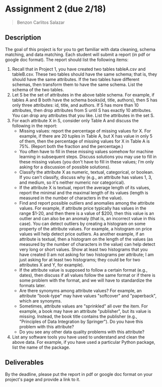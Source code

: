 # Assignment 2 (due 2/18)
> Benzon Carlitos Salazar

## Description

The goal of this project is for you to get familiar with data cleaning, schema matching, and data matching. Each student 
will submit a report (in pdf or google doc format). The report should list the following items: 

1. Recall that in Project 1, you have created two tables tableA.csv and tableB.csv. These two tables should have the same 
schema; that is, they should have the same attributes. If the two tables have different schemas, then transform them to 
have the same schema. List the schema of the two tables. 
2. Let S be the set of attributes in the above table schema. For example, if tables A and B both have the schema 
books(id, title, authors), then S has only three attributes: id, title, and authors. If S has more than 10 attributes, 
then drop attributes from S until S has exactly 10 attributes. You can drop any attributes that you like. List the 
attributes in the set S.
3. For each attribute X in S, consider only Table A and discuss the following in the report: 
	- Missing values: report the percentage of missing values for X. For example, if there are 20 tuples in Table A, but 
	X has value in only 5 of them, then the percentage of missing values for X in Table A is 75%. (Report both the 
	fraction and the percentage.)
	- You often have to fill in these missing values somehow for machine learning in subsequent steps. Discuss solutions 
	you may use to fill in these missing values (you don't have to fill in these values; I'm only asking for a discussion 
	of possible solutions).
	- Classify the attribute X as numeric, textual, categorical, or boolean. If you can't classify, discuss why (e.g., 
	an attribute has values 1, 3, and medium, so it's neither numeric nor categorical).
	- If the attribute X is textual, report the average length of its values, report the minimal and the maximal length 
	of its values (length is measured in the number of characters in the value). 
	- Find and report possible outliers and anomalies among the attribute values. For example, if attribute price 
	typically has values in the range $1-20, and then there is a value of $200, then this value is an outlier and can 
	also be an anomaly (that is, an incorrect value in this case). You can detect outliers by creating a histogram on 
	some property of the attribute values. For example, a histogram on price values will help detect price outliers. As 
	another example, if an attribute is textual, then a histogram on the length of the values (as measured by the number 
	of characters in the value) can help detect very long or short values. Show at least two histograms that you have 
	created (I am not asking for two histograms per attribute; I am just asking for at least two histograms; they could 
	be for two attributes X and Y, for example). 
	- If the attribute value is supposed to follow a certain format (e.g., dates), then discuss if all values follow the 
	same format or if there is some problem with the format, and we will have to standardize the formats later. 
	- Are there synonyms among attribute values? For example, an attribute "book-type" may have values "softcover" and 
	"paperback", which are synonyms. 
	- Sometimes, attribute values are "sprinkled" all over the item. For example, a book may have an attribute "publisher", 
	but its value is missing. Instead, the book title contains the publisher (e.g., "Principles of Data Integration by 
	Springer"). Do you have this problem with this attribute? 
	- Do you see any other data quality problems with this attribute? 
4. List any software tools you have used to understand and clean the above data. For example, if you have used a particular 
Python package, list the name of the package. 

## Deliverables

By the deadline, please put the report in pdf or google doc format on your project's page and provide a link to it. 
